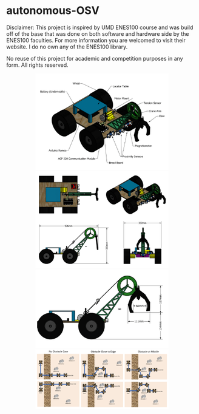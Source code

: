 # autonomous-OSV

Disclaimer: This project is inspired by UMD ENES100 course and was build off of the base that was done on both software and hardware side by the ENES100 faculties. For more information you are welcomed to visit their website. I do no own any of the ENES100 library.

No reuse of this project for academic and competition purposes in any form. All rights reserved.

<p align="center">
  <img src="https://github.com/h-tu/autonomous-OSV/blob/master/cad1.png" width="350" >
  <img src="https://github.com/h-tu/autonomous-OSV/blob/master/cad2.png" width="350" >
  <img src="https://github.com/h-tu/autonomous-OSV/blob/master/cad3.png" width="350" >
  <img src="https://github.com/h-tu/autonomous-OSV/blob/master/flow%20chart.png" width="350" >
</p>

